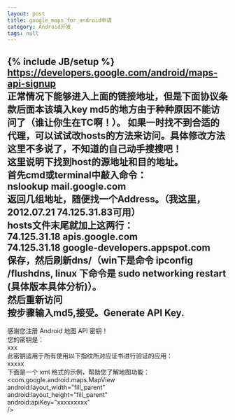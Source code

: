 ```yaml
---
layout: post
title: google_maps_for_android申请
category: Android开发
tags: null
---
```

{% include JB/setup %}
https://developers.google.com/android/maps-api-signup  
正常情况下能够进入上面的链接地址，但是下面协议条款后面本该填入key md5的地方由于种种原因不能访问了（谁让你生在TC啊！）。 如果一时找不到合适的代理，可以试试改hosts的方法来访问。具体修改方法这里不多说了，不知道的自己动手搜搜吧！  
这里说明下找到host的源地址和目的地址。  
首先cmd或terminal中敲入命令：  
nslookup mail.google.com   
返回几组地址，随便找一个Address。（我这里，2012.07.21 74.125.31.83可用）  
hosts文件末尾就加上这两行：  
74.125.31.18   apis.google.com  
74.125.31.18   google-developers.appspot.com  
保存，然后刷新dns/（win下是命令 ipconfig /flushdns, linux 下命令是 sudo networking restart (具体版本具体分析)）。  
然后重新访问<a href="https://developers.google.com/android/maps-api-signup" title="https://developers.google.com/android/maps-api-signup" target="_blank"></a>  
按步骤输入md5,接受。Generate API Key.  
-------------------------------------------------  
感谢您注册 Android 地图 API 密钥！  
您的密钥是：  
xxx  
此密钥适用于所有使用以下指纹所对应证书进行验证的应用：  
xxxxx  
下面是一个 xml 格式的示例，帮助您了解地图功能：   
      <com.google.android.maps.MapView  
                 android:layout_width="fill_parent"  
                 android:layout_height="fill_parent"  
                 android:apiKey="xxxxxxxxx"  
                 /> 
